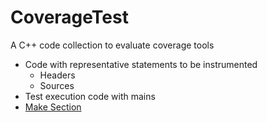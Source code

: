 # CoverageTest
A C++ code collection to evaluate coverage tools

- Code with representative statements to be instrumented
  - Headers
  - Sources
- Test execution code with mains
- [Make Section](make/README.md)
